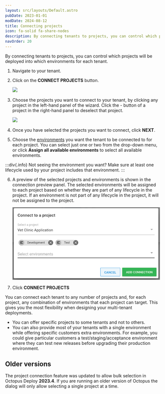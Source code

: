```yaml
---
layout: src/layouts/Default.astro
pubDate: 2023-01-01
modDate: 2024-08-12
title: Connecting projects
icon: fa-solid fa-share-nodes
description: By connecting tenants to projects, you can control which projects will be deployed into which environments for each tenant.
navOrder: 20
---
```


By connecting tenants to projects, you can control which projects will be deployed into which environments for each tenant.

1. Navigate to your tenant.
2. Click on the **CONNECT PROJECTS** button.

   ![](/docs/tenants/tenant-creation/images/multi-tenant-connect-projects.png)

3. Choose the projects you want to connect to your tenant, by clicking any project in the left-hand panel of the wizard. Click the - button of a project in the right-hand panel to deselect that project.

   ![](/docs/tenants/tenant-creation/images/multi-tenant-connect-projects-dialog.png)

4. Once you have selected the projects you want to connect, click **NEXT**.
5. Choose the [environments](/docs/infrastructure/environments) you want the tenant to be connected to for each project. You can select just one or two from the drop-down menu, or click **Assign all available environments** to select all available environments.

:::div{.info}
Not seeing the environment you want? Make sure at least one lifecycle used by your project includes that environment.
:::

6. A preview of the selected projects and environments is shown in the connection preview panel. The selected environments will be assigned to each project based on whether they are part of any lifecycle in the project. If an environment is not part of any lifecycle in the project, it will not be assigned to the project.

   ![](/docs/tenants/tenant-creation/images/multi-tenant-connect-environments.png)

7. Click **CONNECT PROJECTS**

You can connect each tenant to any number of projects and, for each project, any combination of environments that each project can target. This gives you the most flexibility when designing your multi-tenant deployments.

- You can offer specific projects to some tenants and not to others.
- You can also provide most of your tenants with a single environment while offering specific customers extra environments. For example, you could give particular customers a test/staging/acceptance environment where they can test new releases before upgrading their production environment.

## Older versions
The project connection feature was updated to allow bulk selection in Octopus Deploy **2023.4**. If you are running an older version of Octopus the dialog will only allow selecting a single project at a time.

